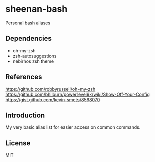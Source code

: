 # sheenan-bash
Personal bash aliases

## Dependencies
- oh-my-zsh
- zsh-autosuggestions
- nebirhos zsh theme

## References
https://github.com/robbyrussell/oh-my-zsh
https://github.com/bhilburn/powerlevel9k/wiki/Show-Off-Your-Config
https://gist.github.com/kevin-smets/8568070


## Introduction
My very basic alias list for easier access on common commands.

## License
MIT

